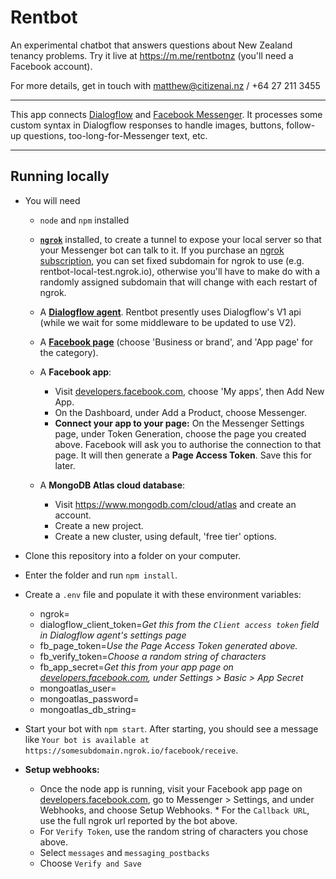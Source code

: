 # Rentbot
An experimental chatbot that answers questions about New Zealand tenancy problems.
Try it live at https://m.me/rentbotnz (you'll need a Facebook account).

For more details, get in touch with matthew@citizenai.nz / +64 27 211 3455

---

This app connects [Dialogflow](https://dialogflow.com) and [Facebook Messenger](https://www.messenger.com).
It processes some custom syntax in Dialogflow responses to handle images, buttons,
follow-up questions, too-long-for-Messenger text, etc.

---

## Running locally

* You will need

  * `node` and `npm` installed

  * **[`ngrok`](https://ngrok.com/)** installed, to create a tunnel to expose your local server so that your Messenger bot can talk to it. If you purchase an [ngrok subscription](https://ngrok.com/pricing), you can set fixed subdomain for ngrok to use (e.g. rentbot-local-test.ngrok.io), otherwise you'll have to make do with a randomly assigned subdomain that will change with each restart of ngrok.

  * A **[Dialogflow agent](https://dialogflow.com)**. Rentbot presently uses Dialogflow's V1 api (while we wait for some middleware to be updated to use V2).

  * A **[Facebook page](https://www.facebook.com/pages/creation/)** (choose 'Business or brand', and 'App page' for the category).

  * A **Facebook app**:
    * Visit [developers.facebook.com](https://developers.facebook.com/), choose 'My apps', then Add New App.
    * On the Dashboard, under Add a Product, choose Messenger.
    * **Connect your app to your page:** On the Messenger Settings page, under Token Generation, choose the page you created above. Facebook will ask you to authorise the connection to that page. It will then generate a **Page Access Token**. Save this for later.

  * A **MongoDB Atlas cloud database**:
    * Visit https://www.mongodb.com/cloud/atlas and create an account.
    * Create a new project.
    * Create a new cluster, using default, 'free tier' options.


* Clone this repository into a folder on your computer.

* Enter the folder and run `npm install`.

* Create a `.env` file and populate it with these environment variables:

  * ngrok=
  * dialogflow_client_token=*Get this from the `Client access token` field in Dialogflow agent's settings page*
  * fb_page_token=*Use the Page Access Token generated above.*
  * fb_verify_token=*Choose a random string of characters*
  * fb_app_secret=*Get this from your app page on [developers.facebook.com](https://developers.facebook.com/), under Settings > Basic > App Secret*
  * mongoatlas_user=
  * mongoatlas_password=
  * mongoatlas_db_string=

* Start your bot with `npm start`. After starting, you should see a message like `Your bot is available at https://somesubdomain.ngrok.io/facebook/receive`.

* **Setup webhooks:**
  * Once the node app is running, visit your Facebook app page on [developers.facebook.com](https://developers.facebook.com/), go to Messenger > Settings, and under Webhooks, and choose Setup Webhooks. * For the `Callback URL`, use the full ngrok url reported by the bot above.
  * For `Verify Token`, use the random string of characters you chose above.
  * Select `messages` and `messaging_postbacks`
  * Choose `Verify and Save`
